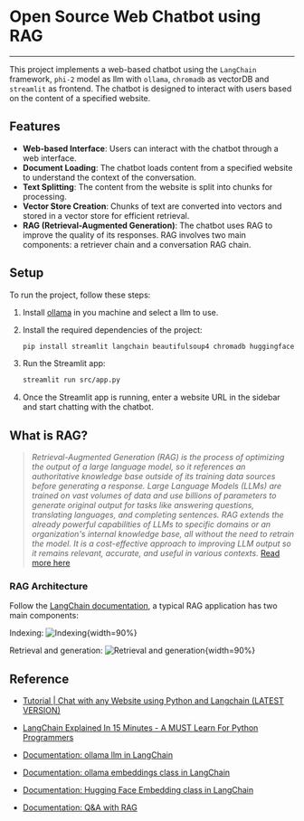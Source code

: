 # Open Source Web Chatbot using RAG
---
This project implements a web-based chatbot using the `LangChain` framework, `phi-2` model as llm with `ollama`, `chromadb` as vectorDB and `streamlit` as frontend. The chatbot is designed to interact with users based on the content of a specified website.

## Features

- **Web-based Interface**: Users can interact with the chatbot through a web interface.
- **Document Loading**: The chatbot loads content from a specified website to understand the context of the conversation.
- **Text Splitting**: The content from the website is split into chunks for processing.
- **Vector Store Creation**: Chunks of text are converted into vectors and stored in a vector store for efficient retrieval.
- **RAG (Retrieval-Augmented Generation)**: The chatbot uses RAG to improve the quality of its responses. RAG involves two main components: a retriever chain and a conversation RAG chain.

## Setup

To run the project, follow these steps:

1. Install [ollama](https://ollama.com) in you machine and select a llm to use.

2. Install the required dependencies of the project:

   ```bash
   pip install streamlit langchain beautifulsoup4 chromadb huggingface_hub
   ```

3. Run the Streamlit app:

   ```bash
   streamlit run src/app.py
   ```

4. Once the Streamlit app is running, enter a website URL in the sidebar and start chatting with the chatbot.

## What is RAG?

>*Retrieval-Augmented Generation (RAG) is the process of optimizing the output of a large language model, so it references an authoritative knowledge base outside of its training data sources before generating a response. Large Language Models (LLMs) are trained on vast volumes of data and use billions of parameters to generate original output for tasks like answering questions, translating languages, and completing sentences. RAG extends the already powerful capabilities of LLMs to specific domains or an organization's internal knowledge base, all without the need to retrain the model. It is a cost-effective approach to improving LLM output so it remains relevant, accurate, and useful in various contexts.* [Read more here](https://aws.amazon.com/what-is/retrieval-augmented-generation/)

### RAG Architecture

Follow the [LangChain documentation](python.langchain.com/docs/use_cases/question_answering/), a typical RAG application has two main components:

Indexing:
![Indexing](https://python.langchain.com/assets/images/rag_indexing-8160f90a90a33253d0154659cf7d453f.png){width=90%}

Retrieval and generation:
![Retrieval and generation](https://python.langchain.com/assets/images/rag_retrieval_generation-1046a4668d6bb08786ef73c56d4f228a.png){width=90%}

## Reference

* [Tutorial | Chat with any Website using Python and Langchain (LATEST VERSION)](https://www.youtube.com/watch?v=bupx08ZgSFg)

* [LangChain Explained In 15 Minutes - A MUST Learn For Python Programmers](https://www.youtube.com/watch?v=mrjq3lFz23s)

* [Documentation: ollama llm in LangChain](https://python.langchain.com/docs/integrations/llms/ollama)

* [Documentation: ollama embeddings class in LangChain](https://python.langchain.com/docs/integrations/text_embedding/ollama)

* [Documentation: Hugging Face Embedding class in LangChain](https://python.langchain.com/docs/integrations/text_embedding/huggingfacehub)

* [Documentation: Q&A with RAG](https://python.langchain.com/docs/use_cases/question_answering/)
